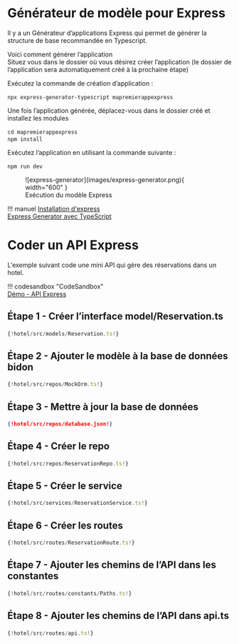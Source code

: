 # Générateur de modèle pour Express  

Il y a un Générateur d’applications Express qui permet de générer la structure de base recommandée en Typescript. 

Voici comment générer l’application  
Situez vous dans le dossier où vous désirez créer l’application (le dossier de l’application sera automatiquement créé à la prochaine étape)  

Exécutez la commande de création d’application :  

``` nodejsrepl title="console"
npx express-generator-typescript mapremierappexpress
```

Une fois l’application générée, déplacez-vous dans le dossier créé et installez les modules  

``` nodejsrepl title="console"
cd mapremierappexpress
npm install 
```

Exécutez l’application en utilisant la commande suivante :  

``` nodejsrepl title="console"
npm run dev 
```

<figure markdown>
  ![express-generator](images/express-generator.png){ width="600" }
  <figcaption>Exécution du modèle Express</figcaption>
</figure>

!!! manuel 
    [Installation d'express](https://expressjs.com/fr/starter/installing.html)  
    [Express Generator avec TypeScript](https://github.com/seanpmaxwell/express-generator-typescript)  

# Coder un API Express  

L'exemple suivant code une mini API qui gère des réservations dans un hotel.  

!!! codesandbox "CodeSandbox"  
    [Démo - API Express](https://codesandbox.io/p/sandbox/cegepvicto-devweb3-hotel-5lkjd4)  

## Étape 1 - Créer l’interface model/Reservation.ts  


``` ts title="model/Reservation.ts"
{!hotel/src/models/Reservation.ts!}

```

## Étape 2 - Ajouter le modèle à la base de données bidon 

``` ts title="repos/MockOrm.ts"
{!hotel/src/repos/MockOrm.ts!}

```

## Étape 3 - Mettre à jour la base de données  

``` json title="repos/database.json"  
{!hotel/src/repos/database.json!}
```  

## Étape 4 - Créer le repo  

``` ts title="repos/ReservationRepo.ts"  
{!hotel/src/repos/ReservationRepo.ts!}

```

## Étape 5 - Créer le service  

``` ts title="services/ReservationService.ts"
{!hotel/src/services/ReservationService.ts!}

```

## Étape 6 - Créer les routes  

``` ts title="routes/ReservationRoute.ts"
{!hotel/src/routes/ReservationRoute.ts!}

```

## Étape 7 - Ajouter les chemins de l’API dans les constantes  

``` ts title="routes/constants/Paths.ts"
{!hotel/src/routes/constants/Paths.ts!}

```

## Étape 8 - Ajouter les chemins de l’API dans api.ts  

``` ts title="routes/api.ts"
{!hotel/src/routes/api.ts!}

```
